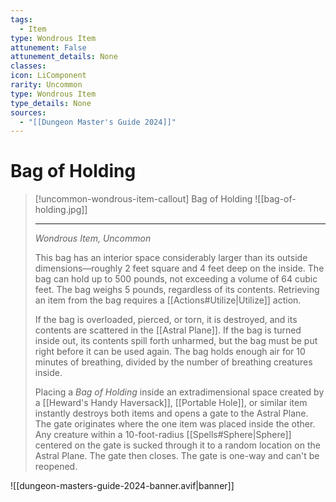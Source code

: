 ```yaml
---
tags:
  - Item
type: Wondrous Item
attunement: False
attunement_details: None
classes:
icon: LiComponent
rarity: Uncommon
type: Wondrous Item
type_details: None
sources: 
  - "[[Dungeon Master's Guide 2024]]"
---
```

# Bag of Holding
>[!uncommon-wondrous-item-callout] Bag of Holding
>![[bag-of-holding.jpg]]
>
>---
>_Wondrous Item, Uncommon_
>
>This bag has an interior space considerably larger than its outside dimensions—roughly 2 feet square and 4 feet deep on the inside. The bag can hold up to 500 pounds, not exceeding a volume of 64 cubic feet. The bag weighs 5 pounds, regardless of its contents. Retrieving an item from the bag requires a [[Actions#Utilize\|Utilize]] action.
>
>If the bag is overloaded, pierced, or torn, it is destroyed, and its contents are scattered in the [[Astral Plane]]. If the bag is turned inside out, its contents spill forth unharmed, but the bag must be put right before it can be used again. The bag holds enough air for 10 minutes of breathing, divided by the number of breathing creatures inside.
>
>Placing a _Bag of Holding_ inside an extradimensional space created by a [[Heward's Handy Haversack]], [[Portable Hole]], or similar item instantly destroys both items and opens a gate to the Astral Plane. The gate originates where the one item was placed inside the other. Any creature within a 10-foot-radius [[Spells#Sphere\|Sphere]] centered on the gate is sucked through it to a random location on the Astral Plane. The gate then closes. The gate is one-way and can't be reopened.
>


![[dungeon-masters-guide-2024-banner.avif|banner]]